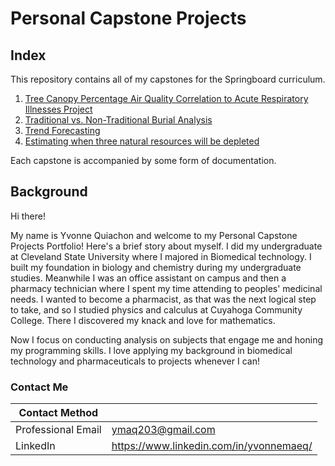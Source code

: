 # Personal Capstone Projects
## Index
 This repository contains all of my capstones for the Springboard curriculum. 

1. [Tree Canopy Percentage Air Quality Correlation to Acute Respiratory Illnesses Project](https://github.com/yuvemaq/Personal-Capstone-Projects/tree/main/Tree-Canopy-Percentage-Air-Quality-Correlation-to-COPD-Asthma-and-Lung-Cancer-Project-main)
2. [Traditional vs. Non-Traditional Burial Analysis](https://github.com/yuvemaq/Personal-Capstone-Projects/tree/main/Capstone-Traditional-vs-Nontraditional-Burial-Analysis-main)
3. [Trend Forecasting](https://github.com/yuvemaq/Personal-Capstone-Projects/tree/main/Trend%20Forecasting)
4. [Estimating when three natural resources will be depleted](https://github.com/yuvemaq/Personal-Capstone-Projects/tree/main/Estimating%20when%20four%20natural%20resources%20will%20be%20depleted)

Each capstone is accompanied by some form of documentation. 

## Background

Hi there! 

My name is Yvonne Quiachon and welcome to my Personal Capstone Projects Portfolio! Here's a brief story about myself. I did my undergraduate at Cleveland State University where I majored in Biomedical technology. I built my foundation in biology and chemistry during my undergraduate studies. Meanwhile I was an office assistant on campus and then a pharmacy technician where I spent my time attending to peoples' medicinal needs. I wanted to become a pharmacist, as that was the next logical step to take, and so I studied physics and calculus at Cuyahoga Community College. There I discovered my knack and love for mathematics.

Now I focus on conducting analysis on subjects that engage me and honing my programming skills. I love applying my background in biomedical technology and pharmaceuticals to projects whenever I can!

### Contact Me

| Contact Method |  |
| --- | --- |
| Professional Email | ymaq203@gmail.com |
| LinkedIn | https://www.linkedin.com/in/yvonnemaeq/ |
